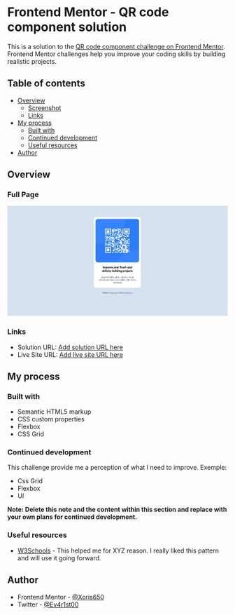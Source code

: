 # Frontend Mentor - QR code component solution

This is a solution to the [QR code component challenge on Frontend Mentor](https://www.frontendmentor.io/challenges/qr-code-component-iux_sIO_H). Frontend Mentor challenges help you improve your coding skills by building realistic projects. 

## Table of contents

- [Overview](#overview)
  - [Screenshot](#screenshot)
  - [Links](#links)
- [My process](#my-process)
  - [Built with](#built-with)
  - [Continued development](#continued-development)
  - [Useful resources](#useful-resources)
- [Author](#author)

## Overview

### Full Page

![fullPage__Screenshoot](./images/screenshoot__fullpage.png)


### Links

- Solution URL: [Add solution URL here](https://github.com/Xoris650/frontendMentor__QRCode-Challange/blob/main/index.html)
- Live Site URL: [Add live site URL here](https://your-live-site-url.com)

## My process

### Built with

- Semantic HTML5 markup
- CSS custom properties
- Flexbox
- CSS Grid

### Continued development

This challenge provide me a perception of what I need to improve.
Exemple:
- Css Grid
- Flexbox
- UI

**Note: Delete this note and the content within this section and replace with your own plans for continued development.**

### Useful resources

- [W3Schools](https://www.w3schools.com/css/default.asp) - This helped me for XYZ reason. I really liked this pattern and will use it going forward.

## Author

- Frontend Mentor - [@Xoris650](https://www.frontendmentor.io/profile/Xoris650)
- Twitter - [@Ev4r1st00](https://twitter.com/Ev4r1st00)

